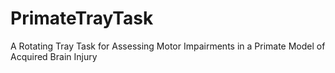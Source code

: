 # PrimateTrayTask
A Rotating Tray Task for Assessing Motor Impairments in a Primate Model of Acquired Brain Injury
